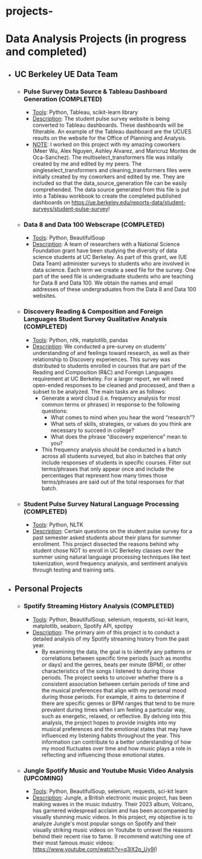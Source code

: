 # projects-
# Data Analysis Projects (in progress and completed)
- ## UC Berkeley UE Data Team 
  -   ### **Pulse Survey Data Source & Tableau Dashboard Generation (COMPLETED)**
      - <ins>Tools</ins>: Python, Tableau, scikit-learn library 
      - <ins>Description</ins>: The student pulse survey website is being converted to Tableau dashboards. These dashboards will be filterable. An example of the Tableau dashboard are the UCUES results on the website for the Office of Planning and Analysis.
      - <ins>NOTE</ins>: I worked on this project with my amazing coworkers (Meer Wu, Alex Nguyen, Ashley Alvarez, and Maricruz Montes de Oca-Sanchez). The multiselect_transformers file was initally created by me and edited by my peers. The singleselect_transformers and cleaning_transformers files were initially created by my coworkers and edited by me. They are included so that the data_source_generation file can be easily comprehended. The data source generated from this file is put into a Tableau workbook to create the completed published dashboards on https://ue.berkeley.edu/reports-data/student-surveys/student-pulse-survey!
  -   ### **Data 8 and Data 100 Webscrape (COMPLETED)**
      - <ins>Tools</ins>: Python, BeautifulSoup
      - <ins>Description</ins>: A team of researchers with a National Science Foundation grant have been studying the diversity of data science students at UC Berkeley. As part of this grant, we (UE Data Team) administer surveys to students who are involved in data science. Each term we create a seed file for the survey. One part of the seed file is undergraduate students who are teaching for Data 8 and Data 100. We obtain the names and email addresses of these undergraduates from the Data 8 and Data 100 websites.
  -   ### **Discovery Reading & Composition and Foreign Languages Student Survey Qualitative Analysis (COMPLETED)**
      - <ins>Tools</ins>: Python, nltk, matplotlib, pandas
      - <ins>Description</ins>: We conducted a pre-survey on students’ understanding of and feelings toward research, as well as their relationship to Discovery experiences. This survey was distributed to students enrolled in courses that are part of the Reading and Composition (R&C) and Foreign Languages requirement at UC Berkeley. For a larger report, we will need open-ended responses to be cleaned and processed, and then a subset to be analyzed. The main tasks are as follows:
        - Generate a word cloud (i.e. frequency analysis for most common terms or phrases) in response to the following questions:
           - What comes to mind when you hear the word “research”?
           - What sets of skills, strategies, or values do you think are necessary to succeed in college?
           - What does the phrase “discovery experience” mean to you? 
        - This frequency analysis should be conducted in a batch across all students surveyed, but also in batches that only include responses of students in specific courses. Filter out terms/phrases that only appear once and include the percentages that represent how many times those terms/phrases are said out of the total responses for that batch.
  -   ### **Student Pulse Survey Natural Language Processing (COMPLETED)**
      - <ins>Tools</ins>: Python, NLTK
      - <ins>Description</ins>: Certain questions on the student pulse survey for a past semester asked students about their plans for summer enrollment. This project dissected the reasons behind why student chose NOT to enroll in UC Berkeley classes over the summer using natural language processing techniques like text tokenization, word frequency analysis, and sentiment analysis through testing and training sets. 
  
- ## Personal Projects
  - ### **Spotify Streaming History Analysis (COMPLETED)**
    - <ins>Tools</ins>: Python, BeautifulSoup, selenium, requests, sci-kit learn, matplotlib, seaborn, Spotify API, spotipy
    - <ins>Description</ins>: The primary aim of this project is to conduct a detailed analysis of my Spotify streaming history from the past year.
        - By examining the data, the goal is to identify any patterns or correlations between specific time periods (such as months or days) and the genres, beats per minute (BPM), or other characteristics of the songs I listened to during those periods. The project seeks to uncover whether there is a consistent association between certain periods of time and the musical preferences that align with my personal mood during those periods. For example, it aims to determine if there are specific genres or BPM ranges that tend to be more prevalent during times when I am feeling a particular way, such as energetic, relaxed, or reflective. By delving into this analysis, the project hopes to provide insights into my musical preferences and the emotional states that may have influenced my listening habits throughout the year. This information can contribute to a better understanding of how my mood fluctuates over time and how music plays a role in reflecting and influencing those emotional states.
  - ### **Jungle Spotify Music and Youtube Music Video Analysis (UPCOMING)**
    - <ins>Tools</ins>: Python, BeautifulSoup, selenium, requests, sci-kit learn 
    - <ins>Description</ins>: Jungle, a British electronic music project, has been making waves in the music industry. Their 2023 album, Volcano, has garnered widespread acclaim and has been accompanied by visually stunning music videos. In this project, my objective is to analyze Jungle's most popular songs on Spotify and their visually striking music videos on Youtube to unravel the reasons behind their recent rise to fame. (I recommend watching one of their most famous music videos: https://www.youtube.com/watch?v=q3lX2p_Uy9I) 
